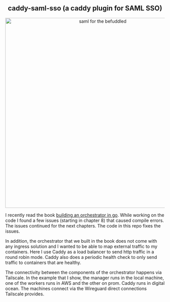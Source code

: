 <h2 align="center">caddy-saml-sso (a caddy plugin for SAML SSO)</h2> 
<p align="center">
  <img align="center" src="md/saml-for-the.png" width="600px" alt="saml for the befuddled"/>
</p>

I recently read the book [building an orchestrator in
go](https://www.manning.com/books/build-an-orchestrator-in-go-from-scratch).
While working on the code I found a few issues (starting in chapter 8) that
caused compile errors. The issues continued for the next chapters. The code 
in this repo fixes the issues. 

In addition, the orchestrator that we built in the book does not come with any
ingress solution and I wanted to be able to map external traffic to my
containers. Here I use Caddy as a load balancer to send http traffic in a round
robin mode. Caddy also does a  periodic health check to only send traffic to
containers that are healthy.

The connectivity between the components of the orchestrator happens via
Tailscale. In the example that I show, the manager runs in the local machine,
one of the workers runs in AWS and the other on prom. Caddy runs in digital
ocean. The machines connect via the Wireguard direct connections Tailscale
provides. 



